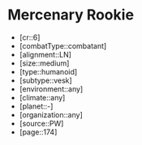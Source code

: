 
# Mercenary Rookie

- [cr::6]
- [combatType::combatant]
- [alignment::LN]
- [size::medium]
- [type::humanoid]
- [subtype::vesk]
- [environment::any]
- [climate::any]
- [planet::-]
- [organization::any]
- [source::PW]
- [page::174]
